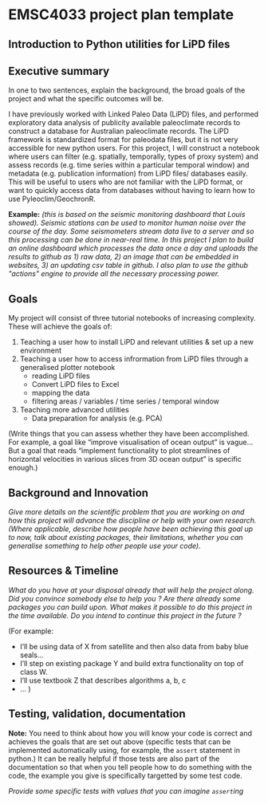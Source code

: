 # EMSC4033 project plan template

## Introduction to Python utilities for LiPD files

## Executive summary

In one to two sentences, explain the background, the broad goals of the project and what the specific outcomes will be.


I have previously worked with Linked Paleo Data (LiPD) files, and performed exploratory data analysis of publicity available paleoclimate records to construct a database for Australian paleoclimate records. The LiPD framework is standardized format for paleodata files, but it is not very accessible for new python users. For this project, I will construct a notebook where users can filter (e.g. spatially, temporally, types of proxy system) and assess records (e.g. time series within a particular temporal window) and metadata (e.g. publication information) from LiPD files/ databases easily. This will be useful to users who are not familiar with the LiPD format, or want to quickly access data from databases without having to learn how to use Pyleoclim/GeochronR.


**Example:** _(this is based on the seismic monitoring dashboard that Louis showed). Seismic stations can be used to monitor human noise over the course of the day. Some seismometers stream data live to a server and so this processing can be done in near-real time. In this project I plan to build an online dashboard which processes the data once a day and uploads the results to github as 1) raw data, 2) an image that can be embedded in websites, 3) an updating csv table in github. I also plan to use the github "actions" engine to provide all the necessary processing power._

## Goals

My project will consist of three tutorial notebooks of increasing complexity. These will achieve the goals of:
1) Teaching a user how to install LiPD and relevant utilities & set up a new environment 
2) Teaching a user how to access infrormation from LiPD files through a generalised plotter notebook
    - reading LiPD files 
    - Convert LiPD files to Excel
    - mapping the data 
    - filtering areas / variables / time series / temporal window 
3) Teaching more advanced utilities
    - Data preparation for analysis (e.g. PCA)


(Write things that you can assess whether they have been accomplished. For example, a goal like “improve visualisation of ocean output” is vague... But a goal that reads “implement functionality to plot streamlines of horizontal velocities in various slices from 3D ocean output” is specific enough.)

## Background and Innovation  

_Give more details on the scientific problem that you are working on and how this project will advance the discipline or help with your own research.
(Where applicable, describe how people have been achieving this goal up to now, talk about existing packages, their limitations, whether you can generalise something to help other people use your code)._

## Resources & Timeline

_What do you have at your disposal already that will help the project along. Did you convince somebody else to help you ? Are there already some packages you can build upon. What makes it possible to do this project in the time available. Do you intend to continue this project in the future ?_

(For example:
  - I’ll be using data of X from satellite and then also data from baby blue seals…
  - I’ll step on existing package Y and build extra functionality on top of class W.
  - I’ll use textbook Z that describes algorithms a, b, c
  - …
)

## Testing, validation, documentation

**Note:** You need to think about how you will know your code is correct and achieves the goals that are set out above (specific tests that can be implemented automatically using, for example, the `assert` statement in python.)  It can be really helpful if those tests are also part of the documentation so that when you tell people how to do something with the code, the example you give is specifically targetted by some test code.

_Provide some specific tests with values that you can imagine `assert`ing_

